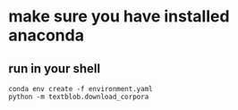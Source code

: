 # make sure you have installed anaconda

## run in your shell

```
conda env create -f environment.yaml
python -m textblob.download_corpora
```

